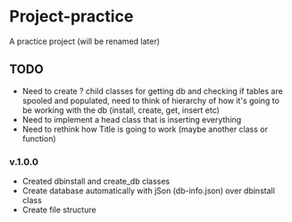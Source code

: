 # Project-practice
 A practice project (will be renamed later)

## TODO
- Need to create ? child classes for getting db and checking if tables are spooled and populated, need to think of hierarchy of how it's going to be working with the db (install, create, get, insert etc)
- Need to implement a head class that is inserting everything
- Need to rethink how Title is going to work (maybe another class or function)

### v.1.0.0
- Created dbinstall and create_db classes
- Create database automatically with jSon (db-info.json) over dbinstall class
- Create file structure
